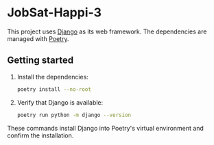 # JobSat-Happi-3

This project uses [Django](https://www.djangoproject.com/) as its web framework. The dependencies are managed with [Poetry](https://python-poetry.org/).

## Getting started

1. Install the dependencies:
   ```bash
   poetry install --no-root
   ```
2. Verify that Django is available:
   ```bash
   poetry run python -m django --version
   ```

These commands install Django into Poetry's virtual environment and confirm the installation.
